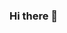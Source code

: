 ### Hi there 👋

<!--
**hyuhugh/hyuhugh** is a ✨ _special_ ✨ repository because its `README.md` (this file) appears on your GitHub profile.

Hi my name is Hyu Matsumoto and I am a fresh graduate from International Christian Univeristy in Tokyo.
I am currently looking for full-time jobs in the IT industry or marketing & sales. 
Here are some fun facts about me: 
I am a Hong-Kong Born Japanese 
I am super passionate about sports and especially football.
I would say that I am a die-hard Tottenham Hotspur Fan. 
